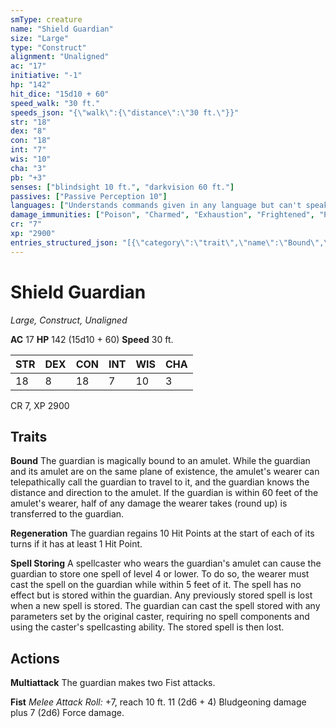 ```yaml
---
smType: creature
name: "Shield Guardian"
size: "Large"
type: "Construct"
alignment: "Unaligned"
ac: "17"
initiative: "-1"
hp: "142"
hit_dice: "15d10 + 60"
speed_walk: "30 ft."
speeds_json: "{\"walk\":{\"distance\":\"30 ft.\"}}"
str: "18"
dex: "8"
con: "18"
int: "7"
wis: "10"
cha: "3"
pb: "+3"
senses: ["blindsight 10 ft.", "darkvision 60 ft."]
passives: ["Passive Perception 10"]
languages: ["Understands commands given in any language but can't speak"]
damage_immunities: ["Poison", "Charmed", "Exhaustion", "Frightened", "Paralyzed", "Petrified", "Poisoned"]
cr: "7"
xp: "2900"
entries_structured_json: "[{\"category\":\"trait\",\"name\":\"Bound\",\"text\":\"The guardian is magically bound to an amulet. While the guardian and its amulet are on the same plane of existence, the amulet's wearer can telepathically call the guardian to travel to it, and the guardian knows the distance and direction to the amulet. If the guardian is within 60 feet of the amulet's wearer, half of any damage the wearer takes (round up) is transferred to the guardian.\"},{\"category\":\"trait\",\"name\":\"Regeneration\",\"text\":\"The guardian regains 10 Hit Points at the start of each of its turns if it has at least 1 Hit Point.\"},{\"category\":\"trait\",\"name\":\"Spell Storing\",\"text\":\"A spellcaster who wears the guardian's amulet can cause the guardian to store one spell of level 4 or lower. To do so, the wearer must cast the spell on the guardian while within 5 feet of it. The spell has no effect but is stored within the guardian. Any previously stored spell is lost when a new spell is stored. The guardian can cast the spell stored with any parameters set by the original caster, requiring no spell components and using the caster's spellcasting ability. The stored spell is then lost.\"},{\"category\":\"action\",\"name\":\"Multiattack\",\"text\":\"The guardian makes two Fist attacks.\"},{\"category\":\"action\",\"name\":\"Fist\",\"text\":\"*Melee Attack Roll:* +7, reach 10 ft. 11 (2d6 + 4) Bludgeoning damage plus 7 (2d6) Force damage.\",\"kind\":\"Melee Attack Roll\",\"to_hit\":\"+7\",\"range\":\"10 ft\",\"damage\":\"11 (2d6 + 4) Bludgeoning\"}]"
---
```


# Shield Guardian
*Large, Construct, Unaligned*

**AC** 17
**HP** 142 (15d10 + 60)
**Speed** 30 ft.

| STR | DEX | CON | INT | WIS | CHA |
| --- | --- | --- | --- | --- | --- |
| 18 | 8 | 18 | 7 | 10 | 3 |

CR 7, XP 2900

## Traits

**Bound**
The guardian is magically bound to an amulet. While the guardian and its amulet are on the same plane of existence, the amulet's wearer can telepathically call the guardian to travel to it, and the guardian knows the distance and direction to the amulet. If the guardian is within 60 feet of the amulet's wearer, half of any damage the wearer takes (round up) is transferred to the guardian.

**Regeneration**
The guardian regains 10 Hit Points at the start of each of its turns if it has at least 1 Hit Point.

**Spell Storing**
A spellcaster who wears the guardian's amulet can cause the guardian to store one spell of level 4 or lower. To do so, the wearer must cast the spell on the guardian while within 5 feet of it. The spell has no effect but is stored within the guardian. Any previously stored spell is lost when a new spell is stored. The guardian can cast the spell stored with any parameters set by the original caster, requiring no spell components and using the caster's spellcasting ability. The stored spell is then lost.

## Actions

**Multiattack**
The guardian makes two Fist attacks.

**Fist**
*Melee Attack Roll:* +7, reach 10 ft. 11 (2d6 + 4) Bludgeoning damage plus 7 (2d6) Force damage.
